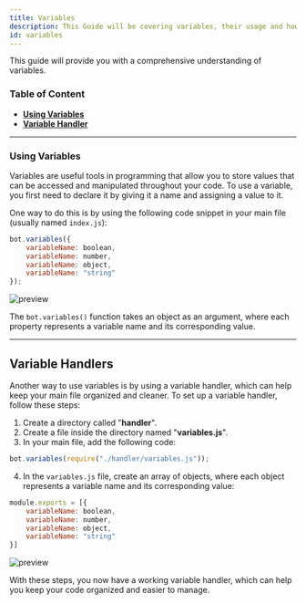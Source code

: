 ```yaml
---
title: Variables
description: This Guide will be covering variables, their usage and how to store variables in other files.
id: variables
---
```


This guide will provide you with a comprehensive understanding of variables.

### Table of Content

- **[Using Variables][1]**
- **[Variable Handler][2]**

---


### Using Variables

Variables are useful tools in programming that allow you to store values that can be accessed and manipulated throughout your code. To use a variable, you first need to declare it by giving it a name and assigning a value to it.

One way to do this is by using the following code snippet in your main file (usually named `index.js`):

```js
bot.variables({
    variableName: boolean,
    variableName: number,
    variableName: object,
    variableName: "string"
});
```

![preview](https://cdn.discordapp.com/attachments/1082168708866244648/1089014114048815194/wGV2JiLiHkleAAAAABJRU5ErkJggg.png)

The `bot.variables()` function takes an object as an argument, where each property represents a variable name and its corresponding value.

---

## Variable Handlers

Another way to use variables is by using a variable handler, which can help keep your main file organized and cleaner. To set up a variable handler, follow these steps:

1. Create a directory called "**handler**".
2. Create a file inside the directory named "**variables.js**".
3. In your main file, add the following code:

```js
bot.variables(require("./handler/variables.js"));
```

4. In the `variables.js` file, create an array of objects, where each object represents a variable name and its corresponding value:

```js
module.exports = [{
    variableName: boolean,
    variableName: number,
    variableName: object,
    variableName: "string"
}]
```

![preview](https://cdn.discordapp.com/attachments/1082168708866244648/1089013645339525220/hMuNNypDYKfdAAAAABJRU5ErkJggg.png)

With these steps, you now have a working variable handler, which can help you keep your code organized and easier to manage.

<!--- links -->

[1]: #using-variables
[2]: #variable-handler
[3]: #variable-functions
[aoi-github]: https://github.com/akaruidevelopment/aoi.js#v6
